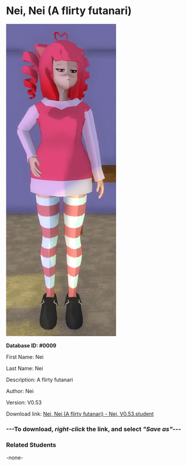 # Nei, Nei (A flirty futanari)

<img src="../../Files/Images/Nei, Nei (A flirty futanari).png" title="Nei, Nei (A flirty futanari) - Nei, V0.53">

**Database ID: #0009**

First Name: Nei

Last Name: Nei

Description: A flirty futanari

Author: Nei

Version: V0.53

Download link: <a href="https://raw.githubusercontent.com/Arbiter1223/Daigaku-Gurashi-Custom-Students/master/Files/Student%20Files/Nei%2C%20Nei%20(A%20flirty%20futanari)%20-%20Nei%2C%20V0.53.student">Nei, Nei (A flirty futanari) - Nei, V0.53.student</a>

### ---**To download, _right-click_ the link, and select _"Save as"_**---

### Related Students

-none-
